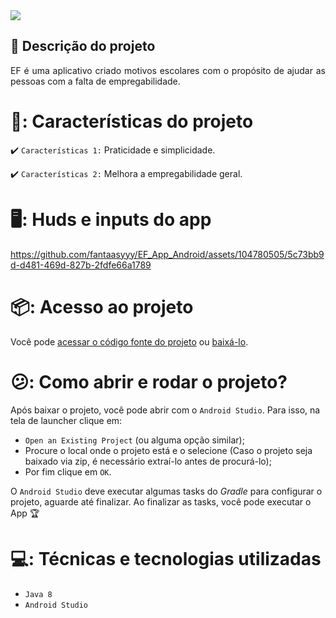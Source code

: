 
<img loading="lazy" src="http://img.shields.io/static/v1?label=STATUS&message=EM%20DESENVOLVIMENTO&color=GREEN&style=for-the-badge"/>


## 💬 Descrição do projeto 
<p align="justify">
   EF é uma aplicativo criado motivos escolares com o propósito de ajudar as pessoas com a falta de empregabilidade.
</p>

# 📱: Características do projeto

:heavy_check_mark: `Características 1:` Praticidade e simplicidade.

:heavy_check_mark: `Características 2:` Melhora a empregabilidade geral.

# 🖥️: Huds e inputs do app



https://github.com/fantaasyyy/EF_App_Android/assets/104780505/5c73bb9d-d481-469d-827b-2fdfe66a1789

# 📦: Acesso ao projeto
Você pode [acessar o código fonte do projeto](https://github.com/fantaasyyy/EF_App_Android) ou [baixá-lo](https://github.com/fantaasyyy/EF_App_Android/archive/refs/heads/main.zip).

# 😕: Como abrir e rodar o projeto?

Após baixar o projeto, você pode abrir com o `Android Studio`. Para isso, na tela de launcher clique em:

- `Open an Existing Project` (ou alguma opção similar);
- Procure o local onde o projeto está e o selecione (Caso o projeto seja baixado via zip, é necessário extraí-lo antes de procurá-lo);
- Por fim clique em `OK`.

O `Android Studio` deve executar algumas tasks do *Gradle* para configurar o projeto, aguarde até finalizar. Ao finalizar as tasks, você pode executar o App 🏆 


# 💻:  Técnicas e tecnologias utilizadas

- ``Java 8``
- ``Android Studio``

